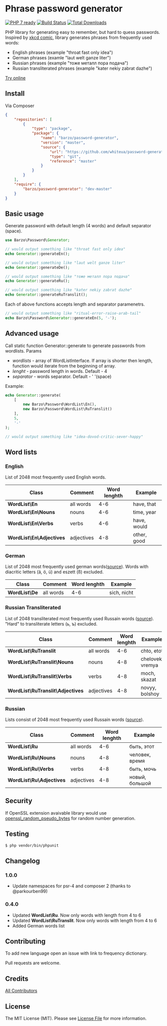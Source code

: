 Phrase password generator
==================

[![PHP 7 ready](http://php7ready.timesplinter.ch/denys-potapov/password-generator/badge.svg)](https://travis-ci.org/denys-potapov/password-generator)
[![Build Status](https://travis-ci.org/denys-potapov/password-generator.png?branch=master)](https://travis-ci.org/denys-potapov/password-generator)
[![Total Downloads](https://poser.pugx.org/barzo/password-generator/downloads.png)](https://packagist.org/packages/barzo/password-generator)

PHP library for generating easy to remember, but hard to quess passwords.
Inspired by [xkcd comic](http://xkcd.com/936/), library generates phrases from frequently used words: 

* English phrases (example "throat fast only idea")
* German phrases (examle "laut welt ganze liter")
* Russian phrases (example "тоже металл пора подача")
* Russian transliterated phrases (example "kater nekiy zabrat dazhe")

[Try online](http://denyspotapov.com/password/?en)

## Install

Via Composer

``` json
{
    "repositories": [
        {
            "type": "package",
            "package": {
                "name": "barzo/password-generator",
                "version": "master",
                "source": {
                    "url": "https://github.com/whiteua/password-generator.git",
                    "type": "git",
                    "reference": "master"
                }
            }
        }
    ],    
    "require": {
        "barzo/password-generator": "dev-master"
    }
}
```

## Basic usage

Generate password with default length (4 words) and default separator (space).

``` php
use Barzo\Password\Generator;

// would output something like "throat fast only idea"
echo Generator::generateEn();

// would output something like "laut welt ganze liter"
echo Generator::generateDe();

// would output something like "тоже металл пора подача"
echo Generator::generateRu();

// would output something like "kater nekiy zabrat dazhe"
echo Generator::generateRuTranslit();
```

Each of above functions accepts length and separator paramenetrs.

``` php
// would output something like "ritual-error-raise-arab-tail"
echo Barzo\Password\Generator::generateEn(5, '-');
```

## Advanced usage

Call static function Generator::generate to generate passwords from wordlists. Params

- *wordlists* - array of WordListInterface. If array is shorter then length, function 
  would iterate from the beginning of array.
- *lenght* - password length in words. Default - 4
- *separator* - words separator. Default - ' '(space)

Example:

``` php
echo Generator::generate(
    [
        new Barzo\Password\WordList\En(), 
        new Barzo\Password\WordList\RuTranslit()
    ],
    5, 
    '-'
);

// would output something like "idea-dovod-critic-sever-happy"
```
## Word lists

### English

List of 2048 most frequently used English words.

Class                        | Comment    | Word lenghth | Example 
---------------------------- | -----------|--------------|-----------
**WordList\En**              | all words  | 4-6          | have, that
**WordList\En\Nouns**        | nouns      | 4-6          | time, year
**WordList\En\Verbs**        | verbs      | 4-6          | have, would
**WordList\En\Adjectives**   | adjectives | 4-8          | other, good

### German

List of 2048 most frequently used german words([source](ttp://wortschatz.uni-leipzig.de/html/wliste.html)). Words with diacritic letters (ä, ö, ü) and eszett (ß) excluded.

Class                        | Comment    | Word lenghth | Example 
---------------------------- | -----------|--------------|-----------
**WordList\De**              | all words  | 4-6          | sich, nicht

### Russian Transliterated 

List of 2048 transliterated most frequently used Russain words ([source](http://dict.ruslang.ru/freq.php)). "Hard" to transliterate letters (ь, ъ) excluded. 

Class                                | Comment    | Word lenghth | Example 
------------------------------------ | -----------|--------------|---------------
**WordList\RuTranslit**              | all words  | 4-6          | chto, etot
**WordList\RuTranslit\Nouns**        | nouns      | 4-8          | chelovek, vremya
**WordList\RuTranslit\Verbs**        | verbs      | 4-8          | moch, skazat
**WordList\RuTranslit\Adjectives**   | adjectives | 4-8          | novyy, bolshoy

### Russian

Lists consist of 2048 most frequently used Russain words ([source](http://dict.ruslang.ru/freq.php)).

Class                        | Comment    | Word lenghth | Example 
---------------------------- | -----------|--------------|---------------
**WordList\Ru**              | all words  | 4-6          | быть, этот
**WordList\Ru\Nouns**        | nouns      | 4-8          | человек, время
**WordList\Ru\Verbs**        | verbs      | 4-8          | быть, мочь
**WordList\Ru\Adjectives**   | adjectives | 4-8          | новый, большой

## Security

If OpenSSL extension avaivable library would use [openssl_random_pseudo_bytes](http://php.net/manual/en/function.openssl-random-pseudo-bytes.php) for random number generation.

## Testing

``` bash
$ php vendor/bin/phpunit
```
## Changelog

### 1.0.0

- Update namespaces for psr-4 and composer 2 (thanks to @parkourben99)

### 0.4.0

- Updated **WordList\Ru**. Now only words with length from 4 to 6
- Updated **WordList\RuTranslit**. Now only words with length from 4 to 6
- Added German words list

## Contributing

To add new language open an issue with link to frequency dictionary.

Pull requests are welcome. 

## Credits

[All Contributors](https://github.com/denys-potapov/password-generator/contributors)

## License

The MIT License (MIT). Please see [License File](https://github.com/denys-potapov/password-generator/blob/master/LICENSE) for more information.

